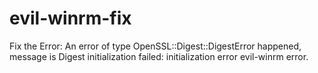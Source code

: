 # evil-winrm-fix
Fix the Error: An error of type OpenSSL::Digest::DigestError happened, message is Digest initialization failed: initialization error evil-winrm error.
